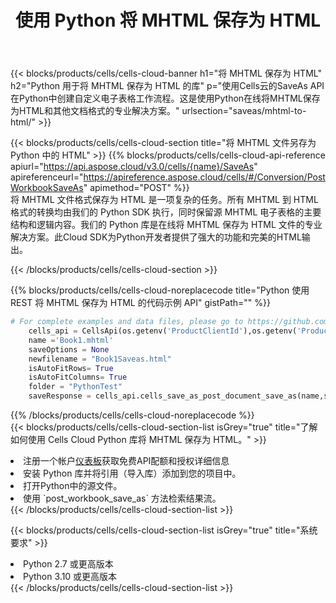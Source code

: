 ﻿---
title: 使用 Python 将 MHTML 保存为 HTML
description: 利用Aspose.Cells Cloud SDK for Python将MHTML格式文件保存为HTML格式文件。
kwords: Excel, Save MHTML as HTML, REST, Python
howto: How to save MHTML as HTML using Aspose.Cells Cloud Python library.
---
{{< blocks/products/cells/cells-cloud-banner h1="将 MHTML 保存为 HTML" h2="Python 用于将 MHTML 保存为 HTML 的库" p="使用Cells云的SaveAs API在Python中创建自定义电子表格工作流程。这是使用Python在线将MHTML保存为HTML和其他文档格式的专业解决方案。" urlsection="saveas/mhtml-to-html/" >}}

{{< blocks/products/cells/cells-cloud-section title="将 MHTML 文件另存为 Python 中的 HTML" >}}
{{% blocks/products/cells/cells-cloud-api-reference apiurl="https://api.aspose.cloud/v3.0/cells/{name}/SaveAs" apireferenceurl="https://apireference.aspose.cloud/cells/#/Conversion/PostWorkbookSaveAs" apimethod="POST" %}}
<br/>
将 MHTML 文件格式保存为 HTML 是一项复杂的任务。所有 MHTML 到 HTML 格式的转换均由我们的 Python SDK 执行，同时保留源 MHTML 电子表格的主要结构和逻辑内容。我们的 Python 库是在线将 MHTML 保存为 HTML 文件的专业解决方案。此Cloud SDK为Python开发者提供了强大的功能和完美的HTML输出。

{{< /blocks/products/cells/cells-cloud-section >}}

{{% blocks/products/cells/cells-cloud-noreplacecode title="Python 使用 REST 将 MHTML 保存为 HTML 的代码示例 API" gistPath="" %}}
  
```python
# For complete examples and data files, please go to https://github.com/aspose-cells-cloud/aspose-cells-cloud-python/
    cells_api = CellsApi(os.getenv('ProductClientId'),os.getenv('ProductClientSecret'))
    name ='Book1.mhtml'    
    saveOptions = None
    newfilename = "Book1Saveas.html"
    isAutoFitRows= True
    isAutoFitColumns= True
    folder = "PythonTest"
    saveResponse = cells_api.cells_save_as_post_document_save_as(name,save_options=saveOptions, newfilename=(folder +'/' + newfilename),folder=folder)
```
  
{{% /blocks/products/cells/cells-cloud-noreplacecode %}}
<br/>
{{< blocks/products/cells/cells-cloud-section-list isGrey="true" title="了解如何使用 Cells Cloud Python 库将 MHTML 保存为 HTML。" >}}
<li>注册一个帐户<a href="https://dashboard.aspose.cloud/">仪表板</a>获取免费API配额和授权详细信息</li>
<li>安装 Python 库并将引用（导入库）添加到您的项目中。</li>
<li>打开Python中的源文件。</li>
<li>使用 `post_workbook_save_as` 方法检索结果流。</li>
{{< /blocks/products/cells/cells-cloud-section-list >}}

{{< blocks/products/cells/cells-cloud-section-list isGrey="true" title="系统要求" >}}
<li>Python 2.7 或更高版本</li>
<li>Python 3.10 或更高版本</li>
{{< /blocks/products/cells/cells-cloud-section-list >}}
